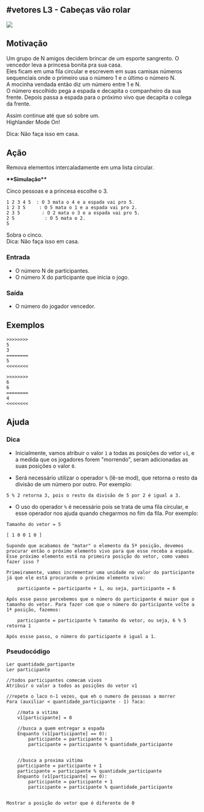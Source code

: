 ## #vetores L3 - Cabeças vão rolar


![](https://raw.githubusercontent.com/qxcodefup/arcade/master/base/070/__capa.jpg)

## Motivação

Um grupo de N amigos decidem brincar de um esporte sangrento. O vencedor leva a princesa bonita pra sua casa.  
Eles ficam em uma fila circular e escrevem em suas camisas números sequenciais onde o primeiro usa o número 1 e o último o número N.  
A mocinha vendada então diz um número entre 1 e N.  
O número escolhido pega a espada e decapita o companheiro da sua frente. Depois passa a espada para o próximo vivo que decapita o colega da frente.  
  
Assim continue até que só sobre um.  
Highlander Mode On!  
  
Dica: Não faça isso em casa.  
  
## Ação

Remova elementos intercaladamente em uma lista circular.  

**\*\*Simulação\*\***
  
Cinco pessoas e a princesa escolhe o 3.  
  
    1 2 3 4 5  : O 3 mata o 4 e a espada vai pro 5.  
    1 2 3 5     : O 5 mata o 1 e a espada vai pro 2.  
    2 3 5        : O 2 mata o 3 e a espada vai pro 5.  
    2 5           : O 5 mata o 2.  
    5  
  
Sobra o cinco.  
Dica: Não faça isso em casa.

### Entrada

*   O número N de participantes.  
*   O número X do participante que inicia o jogo.  

### Saída

*   O número do jogador vencedor.

## Exemplos

```
>>>>>>>>
5 
3
========
5
<<<<<<<<

>>>>>>>>
6
6
========
4
<<<<<<<<
```

## Ajuda

### Dica
- Inicialmente, vamos atribuir o valor `1` a todas as posições do vetor `v1`, e a medida que os jogadores forem "morrendo", seram adicionadas as suas posições o valor `0`.
  
- Será necessário utilizar o operador `%` (lê-se mod), que retorna o resto da divisão de um número por outro. Por exemplo:
```
5 % 2 retorna 3, pois o resto da divisão de 5 por 2 é igual a 3.
```

- O uso do operador `%` é necessário pois se trata de uma fila circular, e esse operador nos ajuda quando chegarmos no fim da fila. Por exemplo:
```
Tamanho do vetor = 5

[ 1 0 0 1 0 ]

Supondo que acabamos de "matar" o elemento da 5ª posição, devemos procurar então o próximo elemento vivo para que esse receba a espada. Esse próximo elemento está na primeira posição do vetor, como vamos fazer isso ? 

Primeiramente, vamos incrementar uma unidade no valor do participante já que ele está procurando o próximo elemento vivo:

    participante = participante + 1, ou seja, participante = 6

Após esse passo percebemos que o número do participante é maior que o tamanho do vetor. Para fazer com que o número do participante volte a 1ª posição, fazemos:

    participante = participante % tamanho do vetor, ou seja, 6 % 5 retorna 1

Após essse passo, o número do participante é igual a 1.
```

### Pseudocódigo
```
Ler quantidade_partipante
Ler participante

//todos participantes comecam vivos
Atribuir o valor a todos as posições do vetor v1

//repete o laco n-1 vezes, que eh o numero de pessoas a morrer
Para (auxiliar < quantidade_participante - 1) faca: 

    //mata a vitima
    v1[participante] = 0 

    //busca a quem entregar a espada
    Enquanto (v1[participante] == 0): 
        participante = participante + 1
        participante = participante % quantidade_participante

    
    //busca a proxima vitima
    participante = participante + 1
    participante = participante % quantidade_participante
    Enquanto (v1[participante] == 0):
        participante = participante + 1
        participante = participante % quantidade_participante


Mostrar a posição do vetor que é diferente de 0
```
